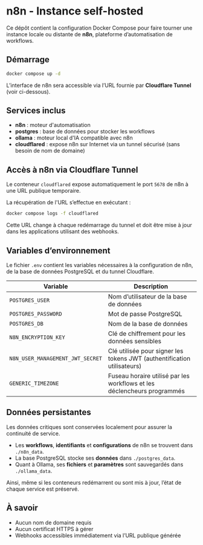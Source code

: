 # n8n - Instance self-hosted

Ce dépôt contient la configuration Docker Compose pour faire tourner une instance locale ou distante de **n8n**, plateforme d’automatisation de workflows.

## Démarrage

```bash
docker compose up -d
```

L’interface de n8n sera accessible via l’URL fournie par **Cloudflare Tunnel** (voir ci-dessous).

## Services inclus

-   **n8n** : moteur d'automatisation
-   **postgres** : base de données pour stocker les workflows
-   **ollama** : moteur local d'IA compatible avec n8n
-   **cloudflared** : expose n8n sur Internet via un tunnel sécurisé (sans besoin de nom de domaine)

## Accès à n8n via Cloudflare Tunnel

Le conteneur `cloudflared` expose automatiquement le port `5678` de n8n à une URL publique temporaire.

La récupération de l'URL s’effectue en exécutant :

```bash
docker compose logs -f cloudflared
```

Cette URL change à chaque redémarrage du tunnel et doit être mise à jour dans les applications utilisant des webhooks.

## Variables d’environnement

Le fichier `.env` contient les variables nécessaires à la configuration de n8n, de la base de données PostgreSQL et du tunnel Cloudflare.

| Variable                         | Description                                                             |
| -------------------------------- | ----------------------------------------------------------------------- |
| `POSTGRES_USER`                  | Nom d’utilisateur de la base de données                                 |
| `POSTGRES_PASSWORD`              | Mot de passe PostgreSQL                                                 |
| `POSTGRES_DB`                    | Nom de la base de données                                               |
| `N8N_ENCRYPTION_KEY`             | Clé de chiffrement pour les données sensibles                           |
| `N8N_USER_MANAGEMENT_JWT_SECRET` | Clé utilisée pour signer les tokens JWT (authentification utilisateurs) |
| `GENERIC_TIMEZONE`               | Fuseau horaire utilisé par les workflows et les déclencheurs programmés |

## Données persistantes

Les données critiques sont conservées localement pour assurer la continuité de service.

-   Les **workflows**, **identifiants** et **configurations** de n8n se trouvent dans `./n8n_data`.
-   La base PostgreSQL stocke ses **données** dans `./postgres_data`.
-   Quant à Ollama, ses **fichiers** et **paramètres** sont sauvegardés dans `./ollama_data`.

Ainsi, même si les conteneurs redémarrent ou sont mis à jour, l’état de chaque service est préservé.

## À savoir

-   Aucun nom de domaine requis
-   Aucun certificat HTTPS à gérer
-   Webhooks accessibles immédiatement via l’URL publique générée
